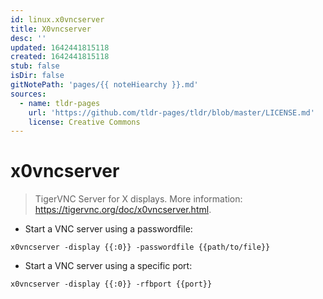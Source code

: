 ```yaml
---
id: linux.x0vncserver
title: X0vncserver
desc: ''
updated: 1642441815118
created: 1642441815118
stub: false
isDir: false
gitNotePath: 'pages/{{ noteHiearchy }}.md'
sources:
  - name: tldr-pages
    url: 'https://github.com/tldr-pages/tldr/blob/master/LICENSE.md'
    license: Creative Commons
---
```

# x0vncserver

> TigerVNC Server for X displays.
> More information: <https://tigervnc.org/doc/x0vncserver.html>.

- Start a VNC server using a passwordfile:

`x0vncserver -display {{:0}} -passwordfile {{path/to/file}}`

- Start a VNC server using a specific port:

`x0vncserver -display {{:0}} -rfbport {{port}}`

